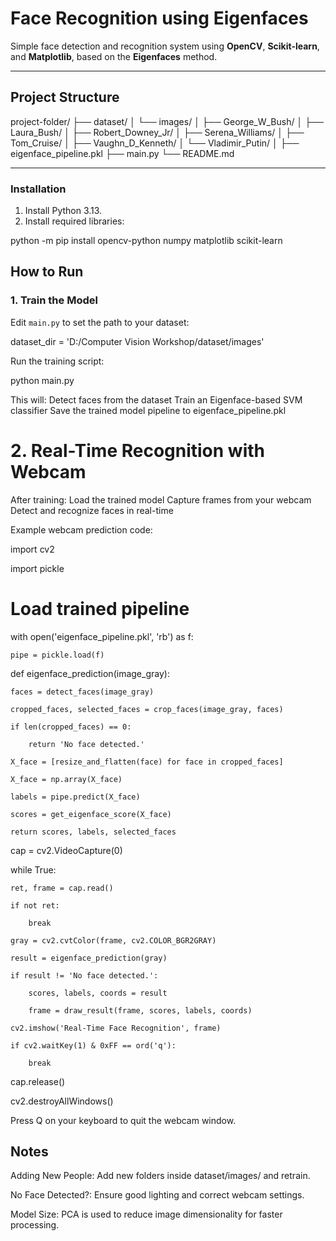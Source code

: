 # Face Recognition using Eigenfaces

Simple face detection and recognition system using **OpenCV**, **Scikit-learn**, and **Matplotlib**, based on the **Eigenfaces** method.

---

## Project Structure
project-folder/ ├── dataset/ │ └── images/ │ ├── George_W_Bush/ │ ├── Laura_Bush/ │ ├── Robert_Downey_Jr/ │ ├── Serena_Williams/ │ ├── Tom_Cruise/ │ ├── Vaughn_D_Kenneth/ │ └── Vladimir_Putin/ │ ├── eigenface_pipeline.pkl ├── main.py └── README.md

---

###  Installation

1. Install Python 3.13.
2. Install required libraries:

python -m pip install opencv-python numpy matplotlib scikit-learn

## How to Run

### 1. Train the Model



Edit `main.py` to set the path to your dataset:

dataset_dir = 'D:/Computer Vision Workshop/dataset/images'


Run the training script:


python main.py


This will:
Detect faces from the dataset
Train an Eigenface-based SVM classifier
Save the trained model pipeline to eigenface_pipeline.pkl


# 2. Real-Time Recognition with Webcam


After training:
Load the trained model
Capture frames from your webcam
Detect and recognize faces in real-time


Example webcam prediction code:


import cv2

import pickle

# Load trained pipeline
with open('eigenface_pipeline.pkl', 'rb') as f:

    pipe = pickle.load(f)


def eigenface_prediction(image_gray): 

    faces = detect_faces(image_gray) 
    
    cropped_faces, selected_faces = crop_faces(image_gray, faces) 
    
    if len(cropped_faces) == 0: 
    
        return 'No face detected.' 
        
    X_face = [resize_and_flatten(face) for face in cropped_faces]
    
    X_face = np.array(X_face)
    
    labels = pipe.predict(X_face) 
    
    scores = get_eigenface_score(X_face)
    
    return scores, labels, selected_faces
    

cap = cv2.VideoCapture(0)


while True:

    ret, frame = cap.read()
    
    if not ret:
    
        break
        
    gray = cv2.cvtColor(frame, cv2.COLOR_BGR2GRAY)
    
    result = eigenface_prediction(gray)
    
    if result != 'No face detected.':
    
        scores, labels, coords = result
        
        frame = draw_result(frame, scores, labels, coords)
        
    cv2.imshow('Real-Time Face Recognition', frame)
    
    if cv2.waitKey(1) & 0xFF == ord('q'):
    
        break


cap.release()

cv2.destroyAllWindows()



Press Q on your keyboard to quit the webcam window.


## Notes
Adding New People: Add new folders inside dataset/images/ and retrain.

No Face Detected?: Ensure good lighting and correct webcam settings.

Model Size: PCA is used to reduce image dimensionality for faster processing.
